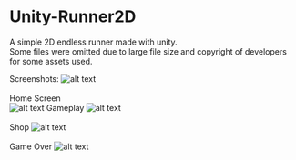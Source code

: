 # Unity-Runner2D
A simple 2D endless runner made with unity.  
Some files were omitted due to large file size and copyright of developers for some assets used.  
  
Screenshots:
![alt text](https://github.com/ue-an/Unity-Runner2D/blob/master/screenshots/runner_code.png?raw=true)
<br>  
Home Screen  
![alt text](https://github.com/ue-an/Unity-Runner2D/blob/master/screenshots/runner_home.png?raw=true)
Gameplay
![alt text](https://github.com/ue-an/Unity-Runner2D/blob/master/screenshots/runner_play.png?raw=true)
<br>  
Shop
![alt text](https://github.com/ue-an/Unity-Runner2D/blob/master/screenshots/runner_shop.png?raw=true)
<br>  
Game Over
![alt text](https://github.com/ue-an/Unity-Runner2D/blob/master/screenshots/runner_gameOver.png?raw=true)
